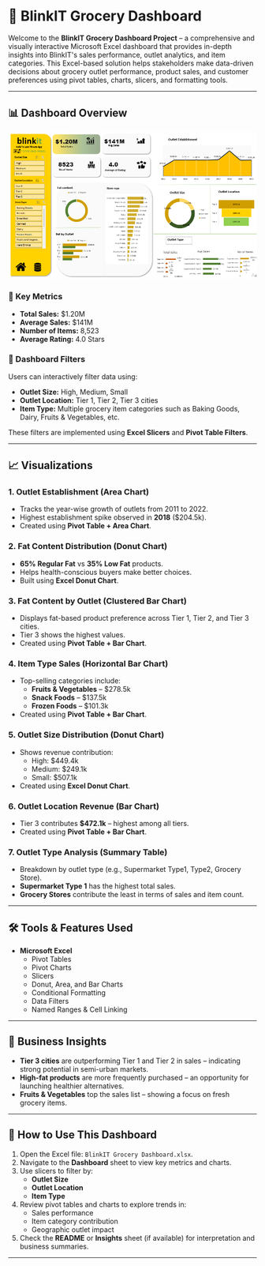 # 🛒 BlinkIT Grocery Dashboard

Welcome to the **BlinkIT Grocery Dashboard Project** – a comprehensive and visually interactive Microsoft Excel dashboard that provides in-depth insights into BlinkIT's sales performance, outlet analytics, and item categories. This Excel-based solution helps stakeholders make data-driven decisions about grocery outlet performance, product sales, and customer preferences using pivot tables, charts, slicers, and formatting tools.

---

## 📊 Dashboard Overview
![BlinkIT Grocery Dashboard](BlinkIT%20Grocery%20Dashboard.png)

### 🔹 Key Metrics

* **Total Sales:** $1.20M  
* **Average Sales:** $141M  
* **Number of Items:** 8,523  
* **Average Rating:** 4.0 Stars

### 🔹 Dashboard Filters

Users can interactively filter data using:

* **Outlet Size:** High, Medium, Small  
* **Outlet Location:** Tier 1, Tier 2, Tier 3 cities  
* **Item Type:** Multiple grocery item categories such as Baking Goods, Dairy, Fruits & Vegetables, etc.

These filters are implemented using **Excel Slicers** and **Pivot Table Filters**.

---

## 📈 Visualizations

### 1. **Outlet Establishment (Area Chart)**

* Tracks the year-wise growth of outlets from 2011 to 2022.
* Highest establishment spike observed in **2018** ($204.5k).
* Created using **Pivot Table + Area Chart**.

### 2. **Fat Content Distribution (Donut Chart)**

* **65% Regular Fat** vs **35% Low Fat** products.
* Helps health-conscious buyers make better choices.
* Built using **Excel Donut Chart**.

### 3. **Fat Content by Outlet (Clustered Bar Chart)**

* Displays fat-based product preference across Tier 1, Tier 2, and Tier 3 cities.
* Tier 3 shows the highest values.
* Created using **Pivot Table + Bar Chart**.

### 4. **Item Type Sales (Horizontal Bar Chart)**

* Top-selling categories include:
  * **Fruits & Vegetables** – $278.5k  
  * **Snack Foods** – $137.5k  
  * **Frozen Foods** – $101.3k  
* Created using **Pivot Table + Bar Chart**.

### 5. **Outlet Size Distribution (Donut Chart)**

* Shows revenue contribution:
  * High: $449.4k  
  * Medium: $249.1k  
  * Small: $507.1k  
* Created using **Excel Donut Chart**.

### 6. **Outlet Location Revenue (Bar Chart)**

* Tier 3 contributes **$472.1k** – highest among all tiers.
* Created using **Pivot Table + Bar Chart**.

### 7. **Outlet Type Analysis (Summary Table)**

* Breakdown by outlet type (e.g., Supermarket Type1, Type2, Grocery Store).
* **Supermarket Type 1** has the highest total sales.
* **Grocery Stores** contribute the least in terms of sales and item count.

---



## 🛠️ Tools & Features Used

* **Microsoft Excel**
  * Pivot Tables
  * Pivot Charts
  * Slicers
  * Donut, Area, and Bar Charts
  * Conditional Formatting
  * Data Filters
  * Named Ranges & Cell Linking

---

## 🎯 Business Insights

* **Tier 3 cities** are outperforming Tier 1 and Tier 2 in sales – indicating strong potential in semi-urban markets.
* **High-fat products** are more frequently purchased – an opportunity for launching healthier alternatives.
* **Fruits & Vegetables** top the sales list – showing a focus on fresh grocery items.

---

## 📌 How to Use This Dashboard

1. Open the Excel file: `BlinkIT Grocery Dashboard.xlsx`.
2. Navigate to the **Dashboard** sheet to view key metrics and charts.
3. Use slicers to filter by:
   * **Outlet Size**
   * **Outlet Location**
   * **Item Type**
4. Review pivot tables and charts to explore trends in:
   * Sales performance
   * Item category contribution
   * Geographic outlet impact
5. Check the **README** or **Insights** sheet (if available) for interpretation and business summaries.

---
